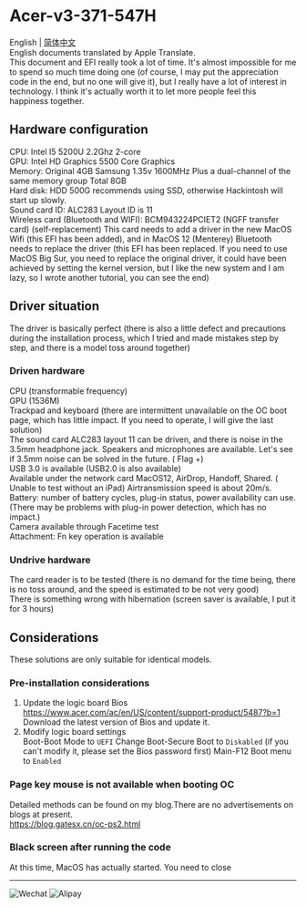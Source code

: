 # Acer-v3-371-547H
English | [简体中文](./README.zh-cn.md)<br>
English documents translated by Apple Translate.<br>
This document and EFI really took a lot of time. It's almost impossible for me to spend so much time doing one (of course, I may put the appreciation code in the end, but no one will give it), but I really have a lot of interest in technology. I think it's actually worth it to let more people feel this happiness together.
## Hardware configuration
CPU: Intel I5 5200U 2.2Ghz 2-core<br>
GPU: Intel HD Graphics 5500 Core Graphics<br>
Memory: Original 4GB Samsung 1.35v 1600MHz Plus a dual-channel of the same memory group Total 8GB<br>
Hard disk: HDD 500G recommends using SSD, otherwise Hackintosh will start up slowly.<br>
Sound card ID: ALC283 Layout ID is 11<br>
Wireless card (Bluetooth and WIFI): BCM943224PCIET2 (NGFF transfer card) (self-replacement) This card needs to add a driver in the new MacOS Wifi (this EFI has been added), and in MacOS 12 (Menterey) Bluetooth needs to replace the driver (this EFI has been replaced. If you need to use MacOS Big Sur, you need to replace the original driver, it could have been achieved by setting the kernel version, but I like the new system and I am lazy, so I wrote another tutorial, you can see the end)
## Driver situation
The driver is basically perfect (there is also a little defect and precautions during the installation process, which I tried and made mistakes step by step, and there is a model toss around together)
### Driven hardware
CPU (transformable frequency)<br>
GPU (1536M)<br>
Trackpad and keyboard (there are intermittent unavailable on the OC boot page, which has little impact. If you need to operate, I will give the last solution)<br>
The sound card ALC283 layout 11 can be driven, and there is noise in the 3.5mm headphone jack. Speakers and microphones are available. Let's see if 3.5mm noise can be solved in the future. ( Flag +)<br>
USB 3.0 is available (USB2.0 is also available)<br>
Available under the network card MacOS12, AirDrop, Handoff, Shared. ( Unable to test without an iPad) Airtransmission speed is about 20m/s.<br>
Battery: number of battery cycles, plug-in status, power availability can use.(There may be problems with plug-in power detection, which has no impact.)<br>
Camera available through Facetime test<br>
Attachment: Fn key operation is available<br>
### Undrive hardware
The card reader is to be tested (there is no demand for the time being, there is no toss around, and the speed is estimated to be not very good)<br>
There is something wrong with hibernation (screen saver is available, I put it for 3 hours)
## Considerations
These solutions are only suitable for identical models.
### Pre-installation considerations
1. Update the logic board Bios<br>
https://www.acer.com/ac/en/US/content/support-product/5487?b=1 <br>
Download the latest version of Bios and update it.<br>
2. Modify logic board settings<br>
Boot-Boot Mode to `UEFI`
Change Boot-Secure Boot to `Diskabled` (if you can't modify it, please set the Bios password first)
Main-F12 Boot menu to `Enabled` 
### Page key mouse is not available when booting OC
Detailed methods can be found on my blog.There are no advertisements on blogs at present.<br>
https://blog.gatesx.cn/oc-ps2.html
### Black screen after running the code

At this time, MacOS has actually started. You need to close<br>

---
![Wechat](https://user-images.githubusercontent.com/84220224/149635235-3f295841-d2cf-4579-b2a7-00b5345ff77e.jpg)
![Alipay](https://user-images.githubusercontent.com/84220224/149635237-1d548a3f-12c8-4c4b-81a8-08b455b9801f.jpg)
